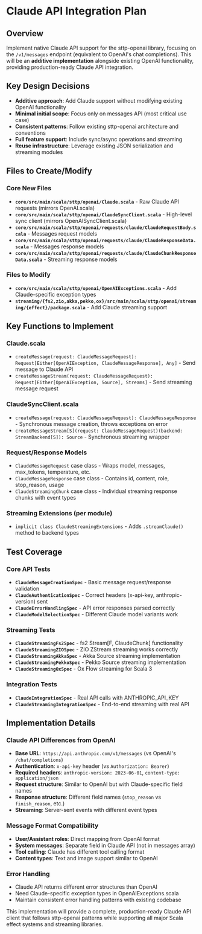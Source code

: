 # Claude API Integration Plan

## Overview
Implement native Claude API support for the sttp-openai library, focusing on the `/v1/messages` endpoint (equivalent to OpenAI's chat completions). This will be an **additive implementation** alongside existing OpenAI functionality, providing production-ready Claude API integration.

## Key Design Decisions
- **Additive approach**: Add Claude support without modifying existing OpenAI functionality
- **Minimal initial scope**: Focus only on messages API (most critical use case)
- **Consistent patterns**: Follow existing sttp-openai architecture and conventions
- **Full feature support**: Include sync/async operations and streaming
- **Reuse infrastructure**: Leverage existing JSON serialization and streaming modules

## Files to Create/Modify

### Core New Files
- **`core/src/main/scala/sttp/openai/Claude.scala`** - Raw Claude API requests (mirrors OpenAI.scala)
- **`core/src/main/scala/sttp/openai/ClaudeSyncClient.scala`** - High-level sync client (mirrors OpenAISyncClient.scala)
- **`core/src/main/scala/sttp/openai/requests/claude/ClaudeRequestBody.scala`** - Messages request models
- **`core/src/main/scala/sttp/openai/requests/claude/ClaudeResponseData.scala`** - Messages response models
- **`core/src/main/scala/sttp/openai/requests/claude/ClaudeChunkResponseData.scala`** - Streaming response models

### Files to Modify
- **`core/src/main/scala/sttp/openai/OpenAIExceptions.scala`** - Add Claude-specific exception types
- **`streaming/{fs2,zio,akka,pekko,ox}/src/main/scala/sttp/openai/streaming/{effect}/package.scala`** - Add Claude streaming support

## Key Functions to Implement

### Claude.scala
- `createMessage(request: ClaudeMessageRequest): Request[Either[OpenAIException, ClaudeMessageResponse], Any]` - Send message to Claude API
- `createMessageStream(request: ClaudeMessageRequest): Request[Either[OpenAIException, Source], Streams]` - Send streaming message request

### ClaudeSyncClient.scala
- `createMessage(request: ClaudeMessageRequest): ClaudeMessageResponse` - Synchronous message creation, throws exceptions on error
- `createMessageStream[S](request: ClaudeMessageRequest)(backend: StreamBackend[S]): Source` - Synchronous streaming wrapper

### Request/Response Models
- `ClaudeMessageRequest` case class - Wraps model, messages, max_tokens, temperature, etc.
- `ClaudeMessageResponse` case class - Contains id, content, role, stop_reason, usage
- `ClaudeStreamingChunk` case class - Individual streaming response chunks with event types

### Streaming Extensions (per module)
- `implicit class ClaudeStreamingExtensions` - Adds `.streamClaude()` method to backend types

## Test Coverage

### Core API Tests
- **`ClaudeMessageCreationSpec`** - Basic message request/response validation
- **`ClaudeAuthenticationSpec`** - Correct headers (x-api-key, anthropic-version) sent
- **`ClaudeErrorHandlingSpec`** - API error responses parsed correctly
- **`ClaudeModelSelectionSpec`** - Different Claude model variants work

### Streaming Tests
- **`ClaudeStreamingFs2Spec`** - fs2 Stream[F, ClaudeChunk] functionality
- **`ClaudeStreamingZIOSpec`** - ZIO ZStream streaming works correctly
- **`ClaudeStreamingAkkaSpec`** - Akka Source streaming implementation
- **`ClaudeStreamingPekkoSpec`** - Pekko Source streaming implementation
- **`ClaudeStreamingOxSpec`** - Ox Flow streaming for Scala 3

### Integration Tests
- **`ClaudeIntegrationSpec`** - Real API calls with ANTHROPIC_API_KEY
- **`ClaudeStreamingIntegrationSpec`** - End-to-end streaming with real API

## Implementation Details

### Claude API Differences from OpenAI
- **Base URL**: `https://api.anthropic.com/v1/messages` (vs OpenAI's `/chat/completions`)
- **Authentication**: `x-api-key` header (vs `Authorization: Bearer`)
- **Required headers**: `anthropic-version: 2023-06-01`, `content-type: application/json`
- **Request structure**: Similar to OpenAI but with Claude-specific field names
- **Response structure**: Different field names (`stop_reason` vs `finish_reason`, etc.)
- **Streaming**: Server-sent events with different event types

### Message Format Compatibility
- **User/Assistant roles**: Direct mapping from OpenAI format
- **System messages**: Separate field in Claude API (not in messages array)
- **Tool calling**: Claude has different tool calling format
- **Content types**: Text and image support similar to OpenAI

### Error Handling
- Claude API returns different error structures than OpenAI
- Need Claude-specific exception types in OpenAIExceptions.scala
- Maintain consistent error handling patterns with existing codebase

This implementation will provide a complete, production-ready Claude API client that follows sttp-openai patterns while supporting all major Scala effect systems and streaming libraries.